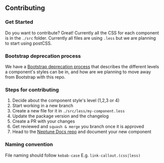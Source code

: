 ## Contributing

### Get Started

Do you want to contribute? Great! Currently all the CSS for each component is in the `./src` folder.
Currently all files are using `.less` but we are planning to start using postCSS.

### Bootstrap deprecation process

We have a [Bootstrap deprecation process](https://docs.google.com/document/d/1MzwORlGygaF87PE9mLuiGukj5V8Xxg-_20ni_DVDRYI/edit#heading=h.htdevm2wqr0o) that describes the different levels a component's styles can be in, and how are we planning to move away from Bootstrap with this repo.

### Steps for contributing

1. Decide about the component style's level (1,2,3 or 4)
2. Start working in a new branch
3. Create a new file for it in `./src/less/my-component.less`
4. Update the package version and the changelog
5. Create a PR with your changes
6. Get reviewed and `squash & merge` you branch once it is approved
7. Head to the [Neptune Docs repo](https://github.com/transferwise/neptune-web/tree/master/packages/docs) and document your new component

### Naming convention

File naming should follow `kebab-case`
E.g. `link-callout.(css|less)`
